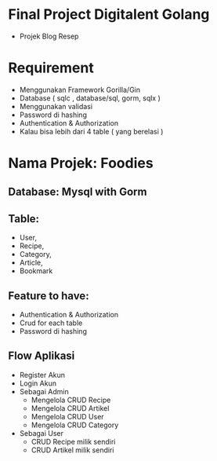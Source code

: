 # Final Project Digitalent Golang
- Projek Blog Resep
# Requirement
- Menggunakan Framework Gorilla/Gin 
- Database ( sqlc , database/sql, gorm, sqlx )
- Menggunakan validasi
- Password di hashing
- Authentication & Authorization
- Kalau bisa lebih dari 4 table ( yang berelasi )

# Nama Projek: Foodies
## Database: Mysql with Gorm
## Table: 
- User, 
- Recipe, 
- Category, 
- Article, 
- Bookmark
## Feature to have:
- Authentication & Authorization
- Crud for each table
- Password di hashing

## Flow Aplikasi
- Register Akun
- Login Akun
- Sebagai Admin
  - Mengelola CRUD Recipe
  - Mengelola CRUD Artikel
  - Mengelola CRUD User
  - Mengelola CRUD Category
- Sebagai User
  - CRUD Recipe milik sendiri
  - CRUD Artikel milik sendiri